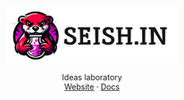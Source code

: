 <!-- PROJECT LOGO -->
<p align="center">
  <a href="https://github.com/seishinlab/platform">
    <picture>
      <source media="(prefers-color-scheme: dark)" srcset="./assets/dark-logo.png">
      <source media="(prefers-color-scheme: light)" srcset="./assets/light-logo.png">
      <img alt="mytiki logo" src="./assets/light-logo.png" height="100">
    </picture>
  </a>
  <p align="center">
    Ideas laboratory
    <br />
    <a href="https://seish.in">Website</a>
    ·
    <a href="https://docs.seish.in">Docs</a>
  </p>
</p>